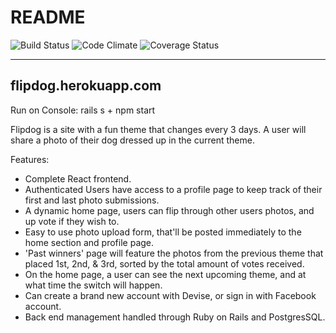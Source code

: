 # README

![Build Status](https://codeship.com/projects/67caff00-0b79-0135-0e9c-66e92f8b08cc/status?branch=master)
![Code Climate](https://codeclimate.com/github/BurnsBlink/flipdog.png)
![Coverage Status](https://coveralls.io/repos/BurnsBlink/flipdog/badge.png)

------
flipdog.herokuapp.com
------
Run on Console:
rails s + npm start

Flipdog is a site with a fun theme that changes every 3 days. A user will share a photo of their dog dressed up in the current theme.

Features:

* Complete React frontend.
* Authenticated Users have access to a profile page to keep track of their first and last photo submissions.
* A dynamic home page, users can flip through other users photos, and up vote if they wish to.
* Easy to use photo upload form, that'll be posted immediately to the home section and profile page.
* 'Past winners' page will feature the photos from the previous theme that placed 1st, 2nd, & 3rd, sorted by the total amount of votes received.
* On the home page, a user can see the next upcoming theme, and at what time the switch will happen.
* Can create a brand new account with Devise, or sign in with Facebook account.
* Back end management handled through Ruby on Rails and PostgresSQL.
